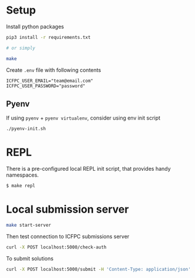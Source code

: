 # Setup

Install python packages

```bash
pip3 install -r requirements.txt

# or simply

make
```

Create `.env` file with following contents

```
ICFPC_USER_EMAIL="team@email.com"
ICFPC_USER_PASSWORD="password"
```

## Pyenv

If using `pyenv` + `pyenv virtualenv`, consider using env init script

```bash
./pyenv-init.sh
```

# REPL

There is a pre-configured local REPL init script, that provides handy namespaces.

```bash
$ make repl
```

# Local submission server

```bash
make start-server
```

Then test connection to ICFPC submissions server

```bash
curl -X POST localhost:5000/check-auth
```

To submit solutions
```bash
curl -X POST localhost:5000/submit -H 'Content-Type: application/json' --data '{"problem": "-10", "solution": "... file content as single string ..."}'
```
